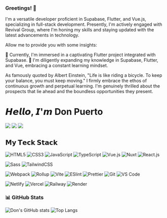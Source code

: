 ### Greetings! 👋

I'm a versatile developer proficient in Supabase, Flutter, and Vue.js, specializing in full-stack development. Presently, I'm actively engaged with Revival Group, where I'm honing my skills and staying updated with the latest advancements in technology.

Allow me to provide you with some insights:

🔭 Currently, I'm immersed in a captivating Flutter project integrated with Supabase.
🌱 I'm diligently expanding my knowledge in Supabase, Flutter, and Vue, embracing a constant learning mindset.

As famously quoted by Albert Einstein, "Life is like riding a bicycle. To keep your balance, you must keep moving." I firmly embrace the ethos of continuous growth and perpetual learning. I'm genuinely thrilled about the prospects that lie ahead and the boundless opportunities they present.

# 𝙃𝙚𝙡𝙡𝙤, 𝙄'𝙢 Don Puerto
[![](https://img.shields.io/badge/X-%231DA1F2?style=flat-square&logo=twitter&logoColor=white)](https://x.com/donpuerto_)
[![](https://img.shields.io/badge/GitHub-%23181717?style=flat-square&logo=github&logoColor=white)](https://github.com/donPuerto)
[![](https://img.shields.io/badge/LinkedIn-%230077B5?style=flat-square&logo=linkedin&logoColor=white)](https://www.linkedin.com/in/arlindo-puerto-58a26295/)





## 𝗠𝘆 𝗧𝗲𝗰𝗸 𝗦𝘁𝗮𝗰𝗸

![HTML5](https://img.shields.io/badge/-HTML5-%23E44D27?style=flat-square&logo=html5&logoColor=ffffff)
![CSS3](https://img.shields.io/badge/-CSS3-%231572B6?style=flat-square&logo=css3)
![JavaScript](https://img.shields.io/badge/-JavaScript-%23F7DF1C?style=flat-square&logo=javascript&logoColor=000000&labelColor=%23F7DF1C&color=%23FFCE5A)
![TypeScript](https://img.shields.io/badge/-TypeScript-007ACC?style=flat-square&logo=typescript&logoColor=white)
![Vue.js](https://img.shields.io/badge/-Vue.js-%232c3e50?style=flat-square&logo=vuedotjs)
![Nuxt](https://img.shields.io/badge/-Nuxt.js-%23282C34?style=flat-square&logo=nuxtdotjs)
![React.js](https://img.shields.io/badge/-React.js-%23282C34?style=flat-square&logo=react)

![Sass](https://img.shields.io/badge/-Sass-%23CC6699?style=flat-square&logo=sass&logoColor=ffffff)
![TailwindCSS](https://img.shields.io/badge/-TailwindCSS-%231a202c?style=flat-square&logo=tailwind-css)

![Webpack](https://img.shields.io/badge/-Webpack-%232C3A42?style=flat-square&logo=webpack)
![Rollup](https://img.shields.io/badge/-Rollup-%23EC4A3F?style=flat-square&logo=rollupdotjs&logoColor=ffffff)
![Vite](https://img.shields.io/badge/-Vite-%23646CFF?style=flat-square&logo=vite&logoColor=ffffff)
![ESlint](https://img.shields.io/badge/-ESLint-%234B32C3?style=flat-square&logo=eslint)
![Prettier](https://img.shields.io/badge/-Prettier-%23F7B93E?style=flat-square&logo=prettier&logoColor=ffffff)
![Git](https://img.shields.io/badge/-Git-%23F05032?style=flat-square&logo=git&logoColor=%23ffffff)
![VS Code](https://img.shields.io/badge/-VSCode-%23007ACC?style=flat-square&logo=visual-studio-code)

![Netlify](https://img.shields.io/badge/-Netlify-%2300C7B7?style=flat-square&logo=netlify&logoColor=ffffff)
![Vercel](https://img.shields.io/badge/-Vercel-%23ffffff?style=flat-square&logo=vercel&logoColor=000000)
![Railway](https://img.shields.io/badge/-Railway-%230B0D0E?style=flat-square&logo=railway)
![Render](https://img.shields.io/badge/-Render-%2346E3B7?style=flat-square&logo=render&logoColor=ffffff)


### 📊 GitHub Stats
![Don's GitHub stats](https://github-readme-stats.vercel.app/api?username=donpuerto&show_icons=true&theme=tokyonight)
![Top Langs](https://github-readme-stats.vercel.app/api/top-langs/?username=donpuerto&layout=compact&theme=tokyonight)


